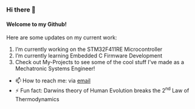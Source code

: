 ### Hi there 👋

#### Welcome to my Github!

<!--
**ZafeerAbbasi/ZafeerAbbasi** is a ✨ _special_ ✨ repository because its `README.md` (this file) appears on your GitHub profile.
-->

Here are some updates on my current work:

 1. I’m currently working on the STM32F411RE Microcontroller
 2. I’m currently learning Embedded C Firmware Development
 3. Check out My-Projects to see some of the cool stuff I’ve made as a Mechatronic Systems Engineer!
- 📫 How to reach me: via [email](mailto:zafeerabbasi57@yahoo.com)
- ⚡ Fun fact: Darwins theory of Human Evolution breaks the 2<sup>nd</sup> Law of Thermodynamics
 
 
<!--
- 👯 I’m looking to collaborate on ...
- 🤔 I’m looking for help with ...
- 💬 Ask me about ...
-->



